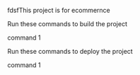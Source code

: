 fdsfThis project is for ecommernce

Run these commands to build the project

command 1 


Run these commands to deploy the project

command 1

